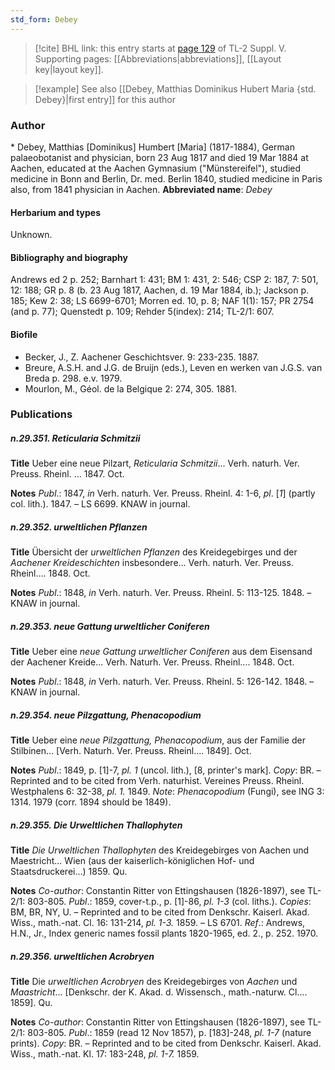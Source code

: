 ```yaml
---
std_form: Debey
---
```


> [!cite] BHL link: this entry starts at [page 129](https://www.biodiversitylibrary.org/page/33259175) of TL-2 Suppl. V.
> Supporting pages: [[Abbreviations|abbreviations]], [[Layout key|layout key]].

> [!example] See also [[Debey, Matthias Dominikus Hubert Maria {std. Debey}|first entry]] for this author

### Author

\* Debey, Matthias \[Dominikus\] Humbert \[Maria\] (1817-1884), German palaeobotanist and physician, born 23 Aug 1817 and died 19 Mar 1884 at Aachen, educated at the Aachen Gymnasium ("Münstereifel"), studied medicine in Bonn and Berlin, Dr. med. Berlin 1840, studied medicine in Paris also, from 1841 physician in Aachen. 
**Abbreviated name**: *Debey*

#### Herbarium and types

Unknown.

#### Bibliography and biography

Andrews ed 2 p. 252; Barnhart 1: 431; BM 1: 431, 2: 546; CSP 2: 187, 7: 501, 12: 188; GR p. 8 (b. 23 Aug 1817, Aachen, d. 19 Mar 1884, ib.); Jackson p. 185; Kew 2: 38; LS 6699-6701; Morren ed. 10, p. 8; NAF 1(1): 157; PR 2754 (and p. 77); Quenstedt p. 109; Rehder 5(index): 214; TL-2/1: 607.

#### Biofile

- Becker, J., Z. Aachener Geschichtsver. 9: 233-235. 1887.
- Breure, A.S.H. and J.G. de Bruijn (eds.), Leven en werken van J.G.S. van Breda p. 298. e.v. 1979.
- Mourlon, M., Géol. de la Belgique 2: 274, 305. 1881.

### Publications

##### n.29.351. Reticularia Schmitzii

**Title**
Ueber eine neue Pilzart, *Reticularia Schmitzii*... Verh. naturh. Ver. Preuss. Rheinl. ... 1847. Oct.

**Notes**
*Publ*.: 1847, *in* Verh. naturh. Ver. Preuss. Rheinl. 4: 1-6, *pl*. \[*1*\] (partly col. lith.). 1847. – LS 6699. KNAW in journal.

##### n.29.352. urweltlichen Pflanzen

**Title**
Übersicht der *urweltlichen Pflanzen* des Kreidegebirges und der *Aachener Kreideschichten* insbesondere... Verh. naturh. Ver. Preuss. Rheinl.... 1848. Oct.

**Notes**
*Publ*.: 1848, *in* Verh. naturh. Ver. Preuss. Rheinl. 5: 113-125. 1848. – KNAW in journal.

##### n.29.353. neue Gattung urweltlicher Coniferen

**Title**
Ueber eine *neue Gattung urweltlicher Coniferen* aus dem Eisensand der Aachener Kreide... Verh. Naturh. Ver. Preuss. Rheinl.... 1848. Oct.

**Notes**
*Publ*.: 1848, *in* Verh. naturh. Ver. Preuss. Rheinl. 5: 126-142. 1848. – KNAW in journal.

##### n.29.354. neue Pilzgattung, Phenacopodium

**Title**
Ueber eine *neue Pilzgattung, Phenacopodium*, aus der Familie der Stilbinen... \[Verh. Naturh. Ver. Preuss. Rheinl.... 1849\]. Oct.

**Notes**
*Publ*.: 1849, p. \[1\]-7, *pl. 1* (uncol. lith.), \[8, printer's mark\]. *Copy*: BR. – Reprinted and to be cited from Verh. naturhist. Vereines Preuss. Rheinl. Westphalens 6: 32-38, *pl. 1.* 1849.
*Note*: *Phenacopodium* (Fungi), see ING 3: 1314. 1979 (corr. 1894 should be 1849).

##### n.29.355. Die Urweltlichen Thallophyten

**Title**
*Die Urweltlichen Thallophyten* des Kreidegebirges von Aachen und Maestricht... Wien (aus der kaiserlich-königlichen Hof- und Staatsdruckerei...) 1859. Qu.

**Notes**
*Co-author*: Constantin Ritter von Ettingshausen (1826-1897), see TL-2/1: 803-805.
*Publ*.: 1859, cover-t.p., p. \[1\]-86, *pl. 1-3* (col. liths.). *Copies*: BM, BR, NY, U. – Reprinted and to be cited from Denkschr. Kaiserl. Akad. Wiss., math.-nat. Cl. 16: 131-214, *pl. 1-3.* 1859. – LS 6701.
*Ref*.: Andrews, H.N., Jr., Index generic names fossil plants 1820-1965, ed. 2., p. 252. 1970.

##### n.29.356. urweltlichen Acrobryen

**Title**
Die *urweltlichen Acrobryen* des Kreidegebirges von *Aachen* und *Maastricht*... \[Denkschr. der K. Akad. d. Wissensch., math.-naturw. Cl.... 1859\]. Qu.

**Notes**
*Co-author*: Constantin Ritter von Ettingshausen (1826-1897), see TL-2/1: 803-805.
*Publ*.: 1859 (read 12 Nov 1857), p. \[183\]-248, *pl. 1-7* (nature prints). *Copy*: BR. – Reprinted and to be cited from Denkschr. Kaiserl. Akad. Wiss., math.-nat. Kl. 17: 183-248, *pl. 1-7.* 1859.

